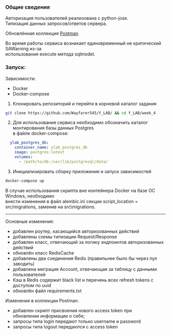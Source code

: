 ### Общие сведения
Авторизация пользователей реализована с python-jose.  
Типизация данных запросов/ответов сервера.

Обновлённая коллекция [Postman](https://www.getpostman.com/collections/914bdb90302845426060)

Во время работы сервиса возникает единовременный не критический SAWarning из-за  
использования execute метода sqlmodel.

### Запуск:  
Зависимости:
- Docker
- Docker-compose

1. Клонировать репозиторий и перейти в корневой каталог задания
```bash
git clone https://github.com/Wayfarer545/Y_LAB/ && cd Y_LAB/week_4
```
2. Для использования сервиса необходимо обозначить каталог монтирования базы данных Postgres  
в файле docker-compose:
```yaml
  ylab_postgres_db:
    container_name: ylab_postgres_db
    image: postgres:latest
    volumes:
      - /path/to/db:/var/lib/postgresql/data/
```
3. Инициализировать сборку приложения и запуск зависимостей
```bash
docker-compose up
```

В случае использования скрипта вне контейнера Docker на базе ОС Windows, необходимо  
внести изменения в файл alembic.ini секции script_location = src/migrations, 
заменив на src\migrations.  

---


Основные изменения:
- добавлен роутер, касающийся авторизованных действий
- добавлены схемы типизации Request/Response 
- добавлен класс, отвечающий за логику эндпоинтов авторизованных действий
- обновлён класс RedisCache
- добавлены два соединения Redis (правильнее было бы через пул заводить)
- добавлена миграция Account, отвечающая за таблицу с данными пользователей
- Кэш в Redis содержит black list и перечень всех refresh tokens с доступом по uuid
- обновлён файл requirements.txt

Изменения в коллекции Postman:
- добавлен скрипт присвоения нового access token при  
обновлении информации о себе;
- запросы типа login передают только username и password  
- запросы типа logout передаются с access token

